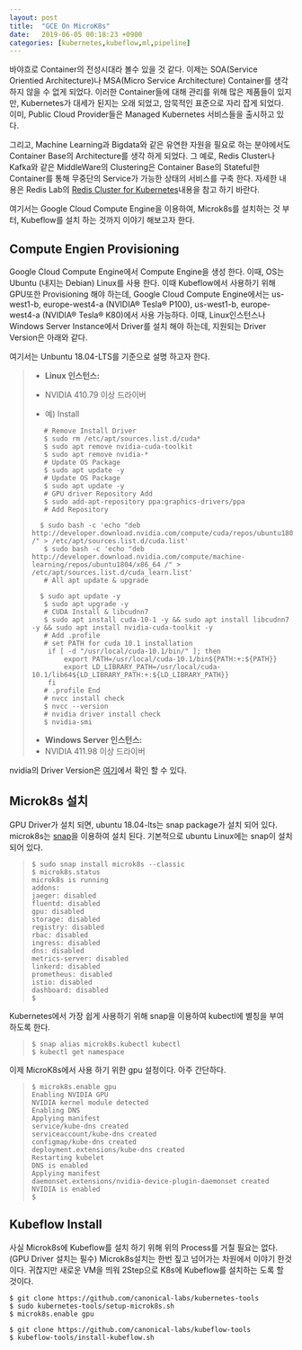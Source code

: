 ```yaml
---
layout: post
title:  "GCE On MicroK8s"
date:   2019-06-05 00:18:23 +0900
categories: [kubernetes,kubeflow,ml,pipeline]
---
```


바야흐로 Container의 전성시대라 볼수 있을 것 같다. 이제는 SOA(Service Orientied Architecture)나 MSA(Micro Service Architecture) Container를 생각 하지 않을 수 없게 되었다. 이러한 Container들에 대해 관리를 위해 많은 제품들이 있지만, Kubernetes가 대세가 된지는 오래 되었고, 암묵적인 표준으로 자리 잡게 되었다. 이미, Public Cloud Provider들은 Managed Kubernetes 서비스들을 출시하고 있다. 

그리고, Machine Learning과 Bigdata와 같은 유연한 자원을 필요로 하는 분야에서도 Container Base의 Architecture를 생각 하게 되었다. 그 예로, Redis Cluster나 Kafka와 같은 MiddleWare의 Clustering은 Container Base의 Stateful한 Container를 통해 무중단의 Service가 가능한 상태의 서비스를 구축 한다. 자세한 내용은 Redis Lab의 [Redis Cluster for Kubernetes](https://sanderp.nl/running-redis-cluster-on-kubernetes-e451bda76cad)내용을 참고 하기 바란다. 

여기서는 Google Cloud Compute Engine을 이용하여, Microk8s를 설치하는 것 부터, Kubeflow를 설치 하는 것까지 이야기 해보고자 한다. 

## Compute Engien Provisioning

Google Cloud Compute Engine에서 Compute Engine을 생성 한다. 이때, OS는 Ubuntu (내지는 Debian) Linux를 사용 한다. 이때 Kubeflow에서 사용하기 위해 GPU또한 Provisioning 해야 하는데, Google Cloud Compute Engine에서는 us-west1-b, europe-west4-a (NVIDIA® Tesla® P100), us-west1-b, europe-west4-a (NVIDIA® Tesla® K80)에서 사용 가능하다. 이때, Linux인스턴스나 Windows Server Instance에서 Driver를 설치 해야 하는데, 지원되는 Driver Version은 아래와 같다. 

여기서는 Unbuntu 18.04-LTS를 기준으로 설명 하고자 한다. 

> - **Linux 인스턴스:**
>- NVIDIA 410.79 이상 드라이버
>   
>  - 예) Install
> 
>```shell
>    # Remove Install Driver 
>    $ sudo rm /etc/apt/sources.list.d/cuda*
>    $ sudo apt remove nvidia-cuda-toolkit
>    $ sudo apt remove nvidia-*
>    # Update OS Package
>    $ sudo apt update -y
>    # Update OS Package
>    $ sudo apt update -y
>    # GPU driver Repository Add
>    $ sudo add-apt-repository ppa:graphics-drivers/ppa
>    # Add Repository 
>    
>   $ sudo bash -c 'echo "deb http://developer.download.nvidia.com/compute/cuda/repos/ubuntu1804/x86_64 /" > /etc/apt/sources.list.d/cuda.list'
>    $ sudo bash -c 'echo "deb http://developer.download.nvidia.com/compute/machine-learning/repos/ubuntu1804/x86_64 /" > /etc/apt/sources.list.d/cuda_learn.list'
>    # All apt update & upgrade
>    
>   $ sudo apt update -y
>    $ sudo apt upgrade -y
>    # CUDA Install & libcudnn7
>    $ sudo apt install cuda-10-1 -y && sudo apt install libcudnn7 -y && sudo apt install nvidia-cuda-toolkit -y
>    # Add .profile
>    # set PATH for cuda 10.1 installation
>     if [ -d "/usr/local/cuda-10.1/bin/" ]; then
>         export PATH=/usr/local/cuda-10.1/bin${PATH:+:${PATH}}
>         export LD_LIBRARY_PATH=/usr/local/cuda-10.1/lib64${LD_LIBRARY_PATH:+:${LD_LIBRARY_PATH}}
>     fi
>    # .profile End
>    # nvcc install check
>    $ nvcc --version
>    # nvidia driver install check
>    $ nvidia-smi 
>    ```
>    
>- **Windows Server 인스턴스:**
> - NVIDIA 411.98 이상 드라이버

nvidia의 Driver Version은 [여기]([http://developer.download.nvidia.com/compute/cuda/repos/](http://developer.download.nvidia.com/compute/cuda/repos/))에서 확인 할 수 있다. 



## Microk8s 설치 

GPU Driver가 설치 되면, ubuntu 18.04-lts는 snap package가 설치 되어 있다. microk8s는 [snap](https://snapcraft.io/microk8s)을 이용하여 설치 된다. 기본적으로 ubuntu Linux에는 snap이 설치 되어 있다. 

> ```shell
> $ sudo snap install microk8s --classic 
> $ microk8s.status
> microk8s is running
> addons:
> jaeger: disabled
> fluentd: disabled
> gpu: disabled
> storage: disabled
> registry: disabled
> rbac: disabled
> ingress: disabled
> dns: disabled
> metrics-server: disabled
> linkerd: disabled
> prometheus: disabled
> istio: disabled
> dashboard: disabled
> $ 
> ```

Kubernetes에서 가장 쉽게 사용하기 위해 snap을 이용하여 kubectl에 별칭을 부여 하도록 한다. 

> ```shell
> $ snap alias microk8s.kubectl kubectl
> $ kubectl get namespace
> ```
>
> 

이제 MicroK8s에서 사용 하기 위한 gpu 설정이다. 아주 간단하다. 

> ```shell
> $ microk8s.enable gpu
> Enabling NVIDIA GPU
> NVIDIA kernel module detected
> Enabling DNS
> Applying manifest
> service/kube-dns created
> serviceaccount/kube-dns created
> configmap/kube-dns created
> deployment.extensions/kube-dns created
> Restarting kubelet
> DNS is enabled
> Applying manifest
> daemonset.extensions/nvidia-device-plugin-daemonset created
> NVIDIA is enabled
> $ 
> ```
>
> 

## Kubeflow Install

사실 Microk8s에 Kubeflow를 설치 하기 위해 위의 Process를 거칠 필요는 없다.(GPU Driver 설치는 필수) Microk8s설치는 한번 짚고 넘어가는 차원에서 이야기 한것이다. 귀찮지만 새로운 VM을 띄워 2Step으로 K8s에 Kubeflow를 설치하는 도록 할 것이다. 

```shell
$ git clone https://github.com/canonical-labs/kubernetes-tools
$ sudo kubernetes-tools/setup-microk8s.sh
$ microk8s.enable gpu
```

```shell 
$ git clone https://github.com/canonical-labs/kubeflow-tools
$ kubeflow-tools/install-kubeflow.sh
```

